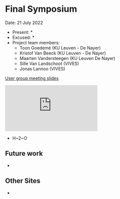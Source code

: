 # Final Symposium

Date: 21 July 2022

* Present:
  * 
* Excused:
  * 
* Project team members:
  * Toon Goedemé (KU Leuven - De Nayer)
  * Kristof Van Beeck (KU Leuven - De Nayer)
  * Maarten Vandersteegen (KU Leuven De Nayer)
  * Sille Van Landschoot (VIVES)
  * Jonas Lannoo (VIVES)

[User group meeting slides](https://www.slideshare.net/secret/732FDiBsbB3meE)

![Final symposium presentation slides](https://ai-edge.be/AI-EDGE-Slotsymposium.pdf)

<script>
const pdfUrl = "https://ai-edge.be/AI-EDGE-Slotsymposium.pdf";
var md = require('markdown-it')({html:true})
                .use(require('markdown-it-pdf'), {
        showUrl: true
        });
md.render(`@[pdf](${pdfUrl})`);
</script>

* H~2~O

## Future work

* 

## Other Sites

* 
